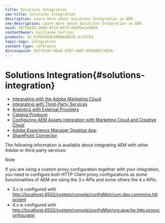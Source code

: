 ```yaml
---
title: Solutions Integration
seo-title: Solutions Integration
description: Learn more about Solutions Integration in AEM.
seo-description: Learn more about Solutions Integration in AEM.
uuid: 3bf56b1b-284d-4f14-8974-0a595ece5028
contentOwner: Guillaume Carlino
products: SG_EXPERIENCEMANAGER/6.4/SITES
topic-tags: integration
content-type: reference
discoiquuid: b5ff918d-08ab-4307-a807-693468fc083b
---
```


# Solutions Integration{#solutions-integration}

* [Integrating with the Adobe Marketing Cloud](../../../sites/administering/using/marketing-cloud.md)
* [Integrating with Third-Party Services](../../../sites/administering/using/third-party-services.md)
* [Analytics with External Providers](../../../sites/administering/using/external-providers.md)
* [Catalog Producer](../../../sites/administering/using/catalog-producer.md)
* [Configuring AEM Assets integration with Marketing Cloud and Creative Cloud](../../../sites/administering/using/configure-assets-cc-integration.md)
* [Adobe Experience Manager Desktop App](/assets/using/aem-desktop-app.md)
* [SharePoint Connector](../../../sites/administering/using/sharepoint-connector.md)

The following information is available about integrating AEM with other Adobe or third-party services:

>[!NOTE]
>
>If you are using a custom proxy configuration together with your integration, you need to configure both HTTP Client proxy configurations as some functionalities of AEM are using the 3.x APIs and some others the 4.x APIs:
>
>* 3.x is configured with [http://localhost:4502/system/console/configMgr/com.day.commons.httpclient](http://localhost:4502/system/console/configMgr/com.day.commons.httpclient)
>* 4.x is configured with [http://localhost:4502/system/console/configMgr/org.apache.http.proxyconfigurator](http://localhost:4502/system/console/configMgr/org.apache.http.proxyconfigurator)
>

